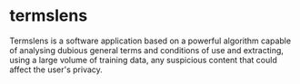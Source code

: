 # termslens
Termslens is a software application based on a powerful algorithm capable of analysing dubious general terms and conditions of use and extracting, using a large volume of training data, any suspicious content that could affect the user's privacy.
